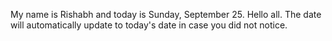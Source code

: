 My name is Rishabh and today is Sunday, September 25. Hello all. The date will automatically update to today's date in case you did not notice.
